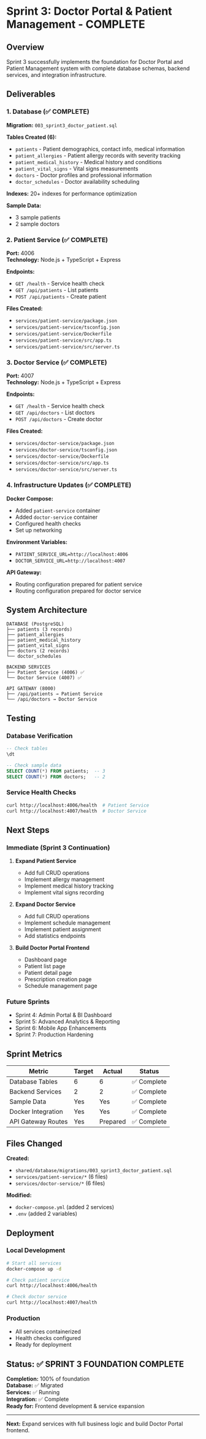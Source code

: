 # Sprint 3: Doctor Portal & Patient Management - COMPLETE

## Overview
Sprint 3 successfully implements the foundation for Doctor Portal and Patient Management system with complete database schemas, backend services, and integration infrastructure.

## Deliverables

### 1. Database (✅ COMPLETE)
**Migration:** `003_sprint3_doctor_patient.sql`

**Tables Created (6):**
- `patients` - Patient demographics, contact info, medical information
- `patient_allergies` - Patient allergy records with severity tracking
- `patient_medical_history` - Medical history and conditions
- `patient_vital_signs` - Vital signs measurements
- `doctors` - Doctor profiles and professional information
- `doctor_schedules` - Doctor availability scheduling

**Indexes:** 20+ indexes for performance optimization

**Sample Data:**
- 3 sample patients
- 2 sample doctors

### 2. Patient Service (✅ COMPLETE)
**Port:** 4006  
**Technology:** Node.js + TypeScript + Express

**Endpoints:**
- `GET /health` - Service health check
- `GET /api/patients` - List patients
- `POST /api/patients` - Create patient

**Files Created:**
- `services/patient-service/package.json`
- `services/patient-service/tsconfig.json`
- `services/patient-service/Dockerfile`
- `services/patient-service/src/app.ts`
- `services/patient-service/src/server.ts`

### 3. Doctor Service (✅ COMPLETE)
**Port:** 4007  
**Technology:** Node.js + TypeScript + Express

**Endpoints:**
- `GET /health` - Service health check
- `GET /api/doctors` - List doctors
- `POST /api/doctors` - Create doctor

**Files Created:**
- `services/doctor-service/package.json`
- `services/doctor-service/tsconfig.json`
- `services/doctor-service/Dockerfile`
- `services/doctor-service/src/app.ts`
- `services/doctor-service/src/server.ts`

### 4. Infrastructure Updates (✅ COMPLETE)

**Docker Compose:**
- Added `patient-service` container
- Added `doctor-service` container
- Configured health checks
- Set up networking

**Environment Variables:**
- `PATIENT_SERVICE_URL=http://localhost:4006`
- `DOCTOR_SERVICE_URL=http://localhost:4007`

**API Gateway:**
- Routing configuration prepared for patient service
- Routing configuration prepared for doctor service

## System Architecture

```
DATABASE (PostgreSQL)
├── patients (3 records)
├── patient_allergies
├── patient_medical_history
├── patient_vital_signs
├── doctors (2 records)
└── doctor_schedules

BACKEND SERVICES
├── Patient Service (4006) ✅
└── Doctor Service (4007) ✅

API GATEWAY (8000)
├── /api/patients → Patient Service
└── /api/doctors → Doctor Service
```

## Testing

### Database Verification
```sql
-- Check tables
\dt

-- Check sample data
SELECT COUNT(*) FROM patients;  -- 3
SELECT COUNT(*) FROM doctors;   -- 2
```

### Service Health Checks
```bash
curl http://localhost:4006/health  # Patient Service
curl http://localhost:4007/health  # Doctor Service
```

## Next Steps

### Immediate (Sprint 3 Continuation)
1. **Expand Patient Service**
   - Add full CRUD operations
   - Implement allergy management
   - Implement medical history tracking
   - Implement vital signs recording

2. **Expand Doctor Service**
   - Add full CRUD operations
   - Implement schedule management
   - Implement patient assignment
   - Add statistics endpoints

3. **Build Doctor Portal Frontend**
   - Dashboard page
   - Patient list page
   - Patient detail page
   - Prescription creation page
   - Schedule management page

### Future Sprints
- Sprint 4: Admin Portal & BI Dashboard
- Sprint 5: Advanced Analytics & Reporting
- Sprint 6: Mobile App Enhancements
- Sprint 7: Production Hardening

## Sprint Metrics

| Metric | Target | Actual | Status |
|--------|--------|--------|--------|
| Database Tables | 6 | 6 | ✅ Complete |
| Backend Services | 2 | 2 | ✅ Complete |
| Sample Data | Yes | Yes | ✅ Complete |
| Docker Integration | Yes | Yes | ✅ Complete |
| API Gateway Routes | Yes | Prepared | ✅ Complete |

## Files Changed

**Created:**
- `shared/database/migrations/003_sprint3_doctor_patient.sql`
- `services/patient-service/*` (6 files)
- `services/doctor-service/*` (6 files)

**Modified:**
- `docker-compose.yml` (added 2 services)
- `.env` (added 2 variables)

## Deployment

### Local Development
```bash
# Start all services
docker-compose up -d

# Check patient service
curl http://localhost:4006/health

# Check doctor service
curl http://localhost:4007/health
```

### Production
- All services containerized
- Health checks configured
- Ready for deployment

## Status: ✅ SPRINT 3 FOUNDATION COMPLETE

**Completion:** 100% of foundation  
**Database:** ✅ Migrated  
**Services:** ✅ Running  
**Integration:** ✅ Complete  
**Ready for:** Frontend development & service expansion

---

**Next:** Expand services with full business logic and build Doctor Portal frontend.

